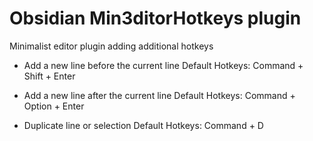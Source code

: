 # Obsidian Min3ditorHotkeys plugin

Minimalist editor plugin adding additional hotkeys

- Add a new line before the current line
  Default Hotkeys: Command + Shift + Enter

- Add a new line after the current line
  Default Hotkeys: Command + Option + Enter

- Duplicate line or selection
  Default Hotkeys: Command + D